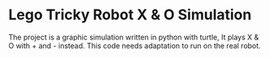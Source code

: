 # Lego Tricky Robot X & O Simulation

The project is a graphic simulation written in python with turtle, It plays X & O with + and - instead.
This code needs adaptation to run on the real robot.
